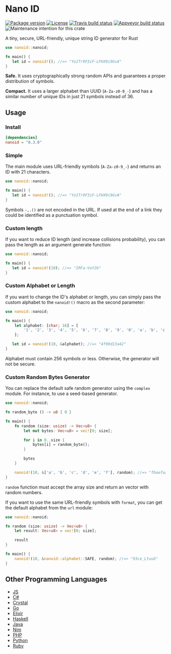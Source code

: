 # Nano ID

[![Package version](https://img.shields.io/crates/v/nanoid.svg)](https://crates.io/crates/nanoid)
[![License](https://img.shields.io/badge/license-MIT%20License-blue.svg)](https://github.com/nikolay-govorov/nanoid/blob/master/LICENSE)
[![Travis build status ](https://travis-ci.org/nikolay-govorov/nanoid.svg?branch=master)](https://travis-ci.org/nikolay-govorov/nanoid)
[![Appveyor build status](https://ci.appveyor.com/api/projects/status/github/nikolay-govorov/nanoid?svg=true&amp;branch=master)](https://ci.appveyor.com/project/nikolay-govorov/nanoid)
![Maintenance intention for this crate](https://img.shields.io/badge/maintenance-actively--developed-brightgreen.svg)

A tiny, secure, URL-friendly, unique string ID generator for Rust

```rust
use nanoid::nanoid;

fn main() {
   let id = nanoid!(); //=> "Yo1Tr9F3iF-LFHX9i9GvA"
}
```

**Safe.** It uses cryptographically strong random APIs
and guarantees a proper distribution of symbols.

**Compact.** It uses a larger alphabet than UUID (`A-Za-z0-9_-`)
and has a similar number of unique IDs in just 21 symbols instead of 36.

## Usage

### Install

```toml
[dependencies]
nanoid = "0.3.0"
```

### Simple

The main module uses URL-friendly symbols (`A-Za-z0-9_-`) and returns an ID
with 21 characters.

```rust
use nanoid::nanoid;

fn main() {
   let id = nanoid!(); //=> "Yo1Tr9F3iF-LFHX9i9GvA"
}
```

Symbols `-,.()` are not encoded in the URL. If used at the end of a link
they could be identified as a punctuation symbol.

### Custom length

If you want to reduce ID length (and increase collisions probability),
you can pass the length as an argument generate function:

```rust
use nanoid::nanoid;

fn main() {
   let id = nanoid!(10); //=> "IRFa-VaY2b"
}
```

### Custom Alphabet or Length

If you want to change the ID's alphabet or length, you can simply pass the
custom alphabet to the `nanoid!()` macro as the second parameter:

```rust
use nanoid::nanoid;

fn main() {
    let alphabet: [char; 16] = [
        '1', '2', '3', '4', '5', '6', '7', '8', '9', '0', 'a', 'b', 'c', 'd', 'e', 'f'
    ];

   let id = nanoid!(10, &alphabet); //=> "4f90d13a42"
}
```

Alphabet must contain 256 symbols or less.
Otherwise, the generator will not be secure.

### Custom Random Bytes Generator

You can replace the default safe random generator using the `complex` module.
For instance, to use a seed-based generator.

```rust
use nanoid::nanoid;

fn random_byte () -> u8 { 0 }

fn main() {
    fn random (size: usize) -> Vec<u8> {
        let mut bytes: Vec<u8> = vec![0; size];

        for i in 0..size {
            bytes[i] = random_byte();
        }

        bytes
    }

    nanoid!(10, &['a', 'b', 'c', 'd', 'e', 'f'], random); //=> "fbaefaadeb"
}
```

`random` function must accept the array size and return an vector
with random numbers.

If you want to use the same URL-friendly symbols with `format`,
you can get the default alphabet from the `url` module:

```rust
use nanoid::nanoid;

fn random (size: usize) -> Vec<u8> {
    let result: Vec<u8> = vec![0; size];

    result
}

fn main() {
    nanoid!(10, &nanoid::alphabet::SAFE, random); //=> "93ce_Ltuub"
}
```

## Other Programming Languages

* [JS](https://github.com/ai/nanoid)
* [C#](https://github.com/codeyu/nanoid-net)
* [Crystal](https://github.com/mamantoha/nanoid.cr)
* [Go](https://github.com/matoous/go-nanoid)
* [Elixir](https://github.com/railsmechanic/nanoid)
* [Haskell](https://github.com/4e6/nanoid-hs)
* [Java](https://github.com/aventrix/jnanoid)
* [Nim](https://github.com/icyphox/nanoid.nim)
* [PHP](https://github.com/hidehalo/nanoid-php)
* [Python](https://github.com/puyuan/py-nanoid)
* [Ruby](https://github.com/radeno/nanoid.rb)
